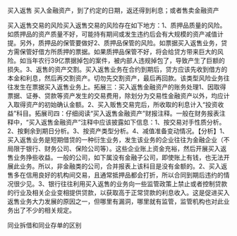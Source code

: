 买入返售
买入金融资产，到了约定的日期，返还得到利息；或者售卖金融资产

买入返售交易的风险买入返售交易的风险存在如下地方：1、质押品质量的风险。如质押品的资产质量不好，可能持有期间或发生违约后会有大规模的资产减值计提。另外，质押品的保管要做好2、质押品保管的风险。如票据买入返售业务，贷方需保管好借方所质押的票据。如果质押品保管不好，将会给贷方带来巨大的风险。如当年农行39亿票据掉包的案件，被内部人违规掉包了，导致产生了巨额的损失。3、返售的资产交割。买入返售业务在合约到期后，贷方应该先收到借方的本金和利息，然后再交割资产。切勿先交割资产，最后再回款。该类型风险业务往往发生在票据买入返售业务上。拓展三：买入返售金融资产的账务处理1、因取得票据、证券、贷款等资产发生的交易费用，除划分为交易性金融资产以外，均应计入取得资产的初始确认金额。2、买入贩售交易完后，所收取的利息计入“投资收益”科目。拓展司四：仔细阅读“买入返售金融资产”财报注释。一般在财务报表注释中，“买入返售金融资产”注释中应该披露如下信息：1、按交易对手性质分析。2、按剩余到期日分析。3、按资产类型分析。4、减值准备变动情况。【分析】1、买入返售业务是短期借贷的一种衍生业务，发生该业务的企业往往为金融企业（不局限于银行、财务公司、保险公司等）。这些企业账上资金充裕，然后开展买入返售业务挣些收益。一般的公司，如下属没有金融子公司，即使账上有钱，也无法开展此业务。所以，非金融类的公司，合并报表上该科目是没有金额的。2、买入返售多在信用良好的机构间交易，且通常抵押品都会打折，所以合同到期后违约的情况很少见。3、银行往往利用买入返售的业务向一些监管政策上禁止或者控制贷款的行业及相关企业变相提供贷款，以获取高于正常贷款的利息收入。这是促进买入返售业务大力发展的原因之一，但哪里有漏洞，哪里就有监管，监管机构也对此业务出了不少的相关规定。

同业拆借和同业存单的区别